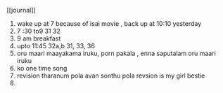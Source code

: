 [[journal]]
1. wake up at 7 because of isai movie , back up at  10:10 yesterday
2. 7 :30 to9 31 32 
3. 9 am breakfast
4. upto 11:45   32a,b 31, 33,  36 
5. oru maari maayakama iruku, porn pakala , enna saputalam oru maari iruku
6. ko  one time song
7. revision  tharanum pola avan sonthu pola revsion is my girl bestie
8. 